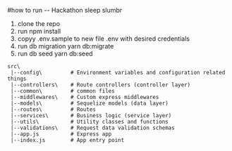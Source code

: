 #how to run -- Hackathon sleep slumbr
1. clone the repo
2. run npm install
3. copyy .env.sample to new file .env with desired credentials
4. run db migration yarn db:migrate
5. run db seed yarn db:seed

```
src\
 |--config\         # Environment variables and configuration related things
 |--controllers\    # Route controllers (controller layer)
 |--common\         # common files
 |--middlewares\    # Custom express middlewares
 |--models\         # Sequelize models (data layer)
 |--routes\         # Routes
 |--services\       # Business logic (service layer)
 |--utils\          # Utility classes and functions
 |--validations\    # Request data validation schemas
 |--app.js          # Express app
 |--index.js        # App entry point
```
